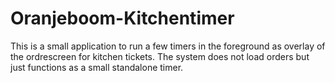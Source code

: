 # Oranjeboom-Kitchentimer
This is a small application to run a few timers in the foreground as overlay of the ordrescreen for kitchen tickets. The system does not load orders but just functions as a small standalone timer.

